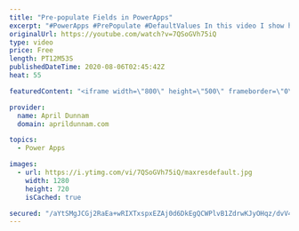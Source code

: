 ```yaml
---
title: "Pre-populate Fields in PowerApps"
excerpt: "#PowerApps #PrePopulate #DefaultValues In this video I show how you can pre-populate fields in PowerApps including:  date, choice, person and single line of text fields.  Some additional concepts you'll learn include: ✅  How to check the form mode ✅  Default Date field to todays date ✅  Default person"
originalUrl: https://youtube.com/watch?v=7QSoGVh75iQ
type: video
price: Free
length: PT12M53S
publishedDateTime: 2020-08-06T02:45:42Z
heat: 55

featuredContent: "<iframe width=\"800\" height=\"500\" frameborder=\"0\" src=\"https://www.youtube.com/embed/7QSoGVh75iQ\" allow=\"accelerometer; autoplay; encrypted-media; gyroscope; picture-in-picture\" allowfullscreen></iframe>"

provider:
  name: April Dunnam
  domain: aprildunnam.com

topics:
  - Power Apps

images:
  - url: https://i.ytimg.com/vi/7QSoGVh75iQ/maxresdefault.jpg
    width: 1280
    height: 720
    isCached: true

secured: "/aYtSMgJCGj2RaEa+wRIXTxspxEZAj0d6DkEgQCWPlvB1ZdrwKJyOHqz/dvV41qwSI5M2nWbOX1cDEskzWK+pfdvm9/VSvnl/XzHDZIwiWvAUQq9DTbevPPgKjmJq1DJhl5JcSW3MXEC6PkTtlq7bKm6DkdI209CdKeBnoXmullIVOV0PAmZRZM7QCeZrRFmbB88v4Y8WyIrI5UfVxPnqlJhSn2FW+WisbdRNjp6ygEX2sHlwL8abPjXsly6Yx+pm4I+qwzz7d4RwV9FkmsM6KQpAhzBbcjMI5M6ZiaMswLcJHkvHAJgBrNLjHQa+IzSV5qe3/Y4sdJ/kbwtHtCiUlesEQPxVl3WiT8Cim+eNDPe4CDmO67L0iTjOQGjI/iBmPdirf8SSvKmpwQztRjRuVc6r/T2cFryGMePmflrAx4=;lipqr64wbkQhNugtPW+i6Q=="
---
```


